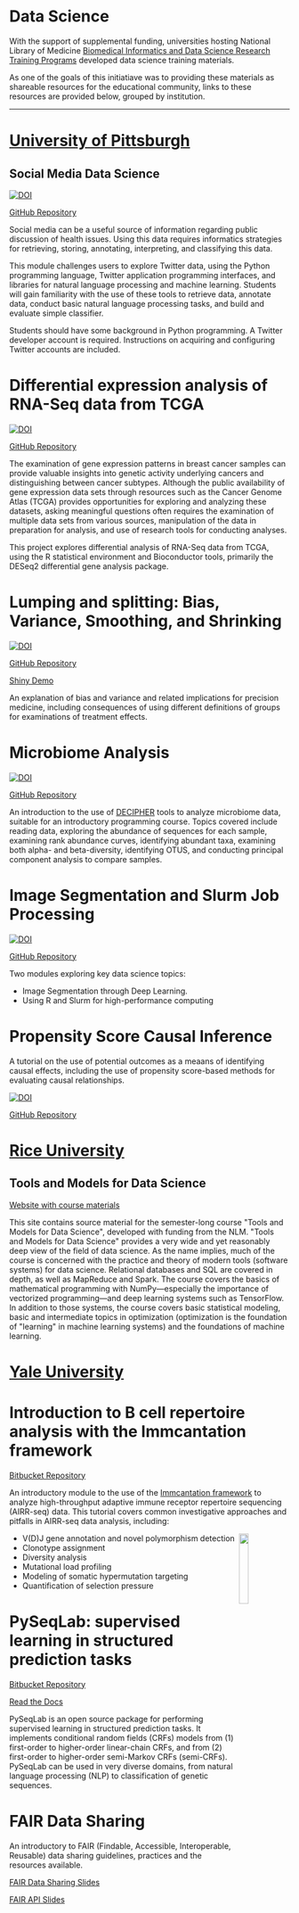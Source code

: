 # Data Science

With the support of supplemental funding, universities hosting  National Library of Medicine [Biomedical Informatics and Data Science Research Training Programs](https://www.nlm.nih.gov/ep/GrantTrainInstitute.html) developed data science training materials. 

As one of the goals of this initiatiave was to providing these materials as shareable resources for the educational community, links to these resources are provided below, grouped by institution.

---
# [University of Pittsburgh](https://www.dbmi.pitt.edu)


## Social Media Data Science

[![DOI](https://zenodo.org/badge/147564959.svg)](https://zenodo.org/badge/latestdoi/147564959)

[GitHub Repository](https://github.com/dbmi-pitt/SocialMediaDataScience)

Social media can be a useful source of information regarding public discussion of health issues.  Using this data requires informatics strategies for retrieving, storing, annotating, interpreting, and classifying this data. 

This module challenges users to explore Twitter data, using the Python programming language, Twitter application programming interfaces, and libraries for natural language processing and machine learning.  Students will gain familiarity with the use of these tools to retrieve data, annotate data, conduct basic natural language processing tasks,  and build and evaluate simple classifier.

Students should have some background in Python programming. A Twitter developer account is required. Instructions on acquiring and configuring Twitter accounts are included.

# Differential expression analysis of RNA-Seq data from TCGA

[![DOI](https://zenodo.org/badge/170748515.svg)](https://zenodo.org/badge/latestdoi/170748515)

[GitHub Repository](https://github.com/dbmi-pitt/tcga_brca_rnaseq)

The examination of gene expression patterns in breast cancer samples can provide valuable insights into genetic activity underlying cancers and distinguishing between cancer subtypes. Although the public availability of gene expression data sets through resources such as the Cancer Genome Atlas (TCGA) provides opportunities for exploring and analyzing these datasets, asking meaningful questions often requires the examination of multiple data sets from various sources, manipulation of the data in preparation for analysis, and use of research tools for conducting analyses.

This project explores differential analysis of RNA-Seq data from TCGA, using the R statistical environment and Bioconductor tools, primarily the DESeq2 differential gene analysis package.

# Lumping and splitting: Bias, Variance, Smoothing, and Shrinking

[![DOI](https://zenodo.org/badge/164016584.svg)](https://zenodo.org/badge/latestdoi/164016584)

[GitHub Repository](https://github.com/dbmi-pitt/Bias-variance-smoothing-shrinking)

[Shiny Demo](https://dbmipittdatascience.shinyapps.io/Bias-variance-smoothing-shrinking/)

An explanation of bias and variance and related implications for precision medicine, including consequences of using different definitions of groups for examinations of treatment effects.

# Microbiome Analysis 

[![DOI](https://zenodo.org/badge/164003850.svg)](https://zenodo.org/badge/latestdoi/164003850)

[GitHub Repository](https://github.com/dbmi-pitt/MicrobiomeModule) 

An introduction to the  use of [DECIPHER](http://www2.decipher.codes) tools to analyze  microbiome data, suitable for an introductory programming course. Topics covered include reading data, exploring the abundance of sequences for each sample, examining rank abundance curves, identifying abundant taxa, examining both alpha- and beta-diversity, identifying OTUS, and conducting principal component analysis to compare samples.

# Image Segmentation and Slurm Job Processing

[![DOI](https://zenodo.org/badge/164016740.svg)](https://zenodo.org/badge/latestdoi/164016740)

[GitHub Repository](https://github.com/dbmi-pitt/ImageSegmentation-and-Slurm)

Two modules exploring key data science topics:

* Image Segmentation through Deep Learning.
* Using R and Slurm for high-performance computing

# Propensity Score Causal Inference

A tutorial on the use of potential outcomes as a meaans of identifying causal effects, including the use of propensity score-based methods for evaluating causal relationships.

[![DOI](https://zenodo.org/badge/192385387.svg)](https://zenodo.org/badge/latestdoi/192385387)

[GitHub Repository](https://github.com/dbmi-pitt/PropensityScoreCausalInference)

# [Rice University](http://www.rice.edu) 

## Tools and Models for Data Science

[Website with course materials](http://dstoolsandmodels.rice.edu/)

This site contains source material for the semester-long course "Tools and Models for Data Science", 
developed with funding from the NLM.  "Tools and Models for Data Science"
provides a very wide and yet reasonably deep view of the field of data science.
As the name implies, much of the course is concerned with the practice
and theory of modern tools (software systems) for data science.
Relational databases and SQL are covered in depth, as well as
MapReduce and Spark. The course covers the basics of mathematical
programming with NumPy—especially the importance of vectorized
programming—and deep learning systems such as TensorFlow. In
addition to those systems, the course covers basic statistical
modeling, basic and intermediate topics in optimization (optimization
is the foundation of "learning" in machine learning systems) and the
foundations of machine learning.

# [Yale University](https://medicine.yale.edu/ycmi/)

# Introduction to B cell repertoire analysis with the Immcantation framework

[Bitbucket Repository](https://bitbucket.org/kleinstein/immcantation/src/default/training/)

An introductory module to the use of the [Immcantation framework](http://immcantation.org) to analyze high-throughput adaptive immune receptor repertoire sequencing (AIRR-seq) data. This tutorial covers common investigative approaches and pitfalls in AIRR-seq data analysis, including:

<a href="http://immcantation.org"><img src="https://bitbucket.org/kleinstein/immcantation/raw/5357d31d42e37e55671e4fa10a8b9787dc69a45f/docs/_static/logo.svg" width="18%" align="right"></a>

* V(D)J gene annotation and novel polymorphism detection
* Clonotype assignment
* Diversity analysis
* Mutational load profiling
* Modeling of somatic hypermutation targeting
* Quantification of selection pressure

# PySeqLab: supervised learning in structured prediction tasks

[Bitbucket Repository](https://bitbucket.org/A_2/pyseqlab/src/master/tutorials)

[Read the Docs](https://pyseqlab.readthedocs.io/en/latest/methods_tutorials.html)

PySeqLab is an open source package for performing supervised learning in structured prediction tasks. It implements conditional random fields (CRFs) models from (1) first-order to higher-order linear-chain CRFs, and from (2) first-order to higher-order semi-Markov CRFs (semi-CRFs). PySeqLab can be used in very diverse domains, from natural language processing (NLP) to classification of genetic sequences. 

# FAIR Data Sharing

An introductory to FAIR (Findable, Accessible, Interoperable, Reusable) data sharing guidelines, practices and the resources available.

[FAIR Data Sharing Slides](https://docs.google.com/presentation/d/1ibXjYnJ8UKFSThVyHSC0YPJKFcj3c2ZyONRvSpPwKNg/edit?usp=sharing)

[FAIR API Slides](https://docs.google.com/presentation/d/1ZC53VUciV29b8ZvvpyG4Oc4NB4h7xrDVnQTLsU9pnFQ/edit?usp=sharing)
